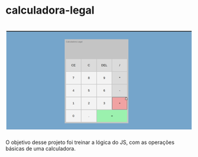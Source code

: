 # calculadora-legal

<h1 align="center">
  <img src="img/calculadoralegal.png" alt="layout calculadora" width="500">
</h1>

O objetivo desse projeto foi treinar a lógica do JS,
com as operações básicas de uma calculadora.
  